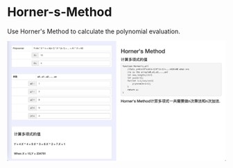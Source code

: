 # Horner-s-Method

Use Horner's Method to calculate the polynomial evaluation.

![demo](./demo.png)


